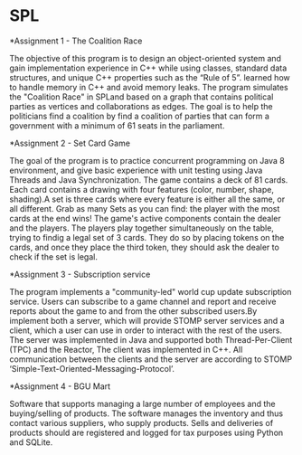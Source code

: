 # SPL
*Assignment 1 - The Coalition Race

The objective of this program is to design an object-oriented system and gain implementation experience in C++ while using classes, standard data structures, and unique C++ properties such as the “Rule of 5”. learned how to handle memory in C++ and avoid memory leaks.
The program simulates the "Coalition Race" in SPLand based on a graph that contains political parties as vertices and collaborations as edges. The goal is to help the politicians find a coalition by find a coalition of parties that can form a government with a minimum of 61 seats in the parliament. 


*Assignment 2 - Set Card Game

The goal of the program is to practice concurrent programming on Java 8 environment, and give basic experience with unit testing using Java Threads and Java Synchronization. The game contains a deck of 81 cards. Each card contains a drawing with four features (color, number, shape, shading).A set is three cards where every feature is either all the same, or all different. Grab as many Sets as you can find: the player with the most cards at the end wins!
The game's active components contain the dealer and the players. The players play together simultaneously on the table, trying to findig a legal set of 3 cards. They do so by placing tokens on the cards, and once they place the third token, they should ask the dealer to check if the set is legal.

*Assignment 3 - Subscription service

The program implements a "community-led" world cup update subscription service. Users can subscribe to a game channel and report and receive reports about the game
to and from the other subscribed users.By implement both a server, which will provide STOMP server services and a client, which a user can use in order to interact with the rest of the users. The server was implemented in Java and supported both Thread-Per-Client (TPC) and the Reactor, The client was implemented in C++. All communication between the clients and the server are according to STOMP ‘Simple-Text-Oriented-Messaging-Protocol’.

*Assignment 4 - BGU Mart

Software that supports managing a large number of employees and the buying/selling of products. The software manages the inventory and thus contact various suppliers, who supply products. Sells and deliveries of products should are registered and logged for tax purposes using Python and SQLite.
